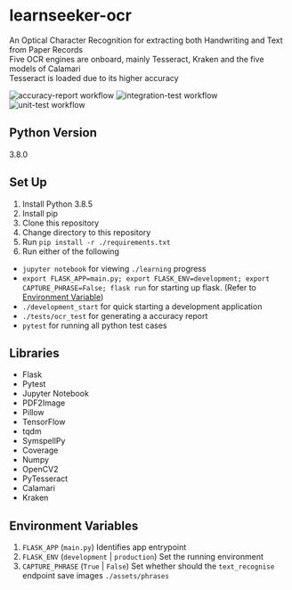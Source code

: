 # learnseeker-ocr
An Optical Character Recognition for extracting both Handwriting and Text from Paper Records<br/>
Five OCR engines are onboard, mainly Tesseract, Kraken and the five models of Calamari<br/>
Tesseract is loaded due to its higher accuracy<br/>

![accuracy-report workflow](https://github.com/noobymage9/learnseeker-ocr/actions/workflows/accuracy_report.yml/badge.svg)
![integration-test workflow](https://github.com/noobymage9/learnseeker-ocr/actions/workflows/integration_test.yml/badge.svg)
![unit-test workflow](https://github.com/noobymage9/learnseeker-ocr/actions/workflows/unit_test.yml/badge.svg)

## Python Version
3.8.0

## Set Up
1. Install Python 3.8.5
2. Install pip
3. Clone this repository
4. Change directory to this repository
5. Run `pip install -r ./requirements.txt`
6. Run either of the following
- `jupyter notebook` for viewing `./learning` progress
- `export FLASK_APP=main.py; export FLASK_ENV=development; export CAPTURE_PHRASE=False; flask run` for starting up flask. (Refer to [Environment Variable](#environment-variables))
- `./development_start` for quick starting a development application
- `./tests/ocr_test` for generating a accuracy report
- `pytest` for running all python test cases

## Libraries
- Flask
- Pytest
- Jupyter Notebook
- PDF2Image
- Pillow
- TensorFlow
- tqdm 
- SymspellPy
- Coverage
- Numpy
- OpenCV2
- PyTesseract
- Calamari
- Kraken

## Environment Variables
1. `FLASK_APP` (`main.py`)
Identifies app entrypoint
2. `FLASK_ENV` (`development` | `production`)
Set the running environment
3. `CAPTURE_PHRASE` (`True` | `False`)
Set whether should the `text_recognise` endpoint save images `./assets/phrases`
